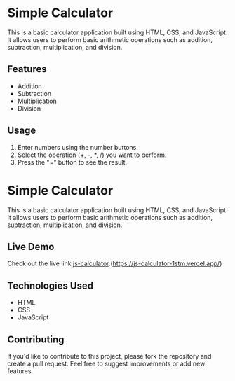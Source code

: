 # Simple Calculator

This is a basic calculator application built using HTML, CSS, and JavaScript. It allows users to perform basic arithmetic operations such as addition, subtraction, multiplication, and division.

## Features

- Addition
- Subtraction
- Multiplication
- Division

## Usage

1. Enter numbers using the number buttons.
2. Select the operation (+, -, \*, /) you want to perform.
3. Press the "=" button to see the result.

# Simple Calculator

This is a basic calculator application built using HTML, CSS, and JavaScript. It allows users to perform basic arithmetic operations such as addition, subtraction, multiplication, and division.

## Live Demo

Check out the live link [js-calculator](https://yourusername.github.io/repositoryname).(https://js-calculator-1stm.vercel.app/)

## Technologies Used

- HTML
- CSS
- JavaScript

## Contributing

If you'd like to contribute to this project, please fork the repository and create a pull request. Feel free to suggest improvements or add new features.
